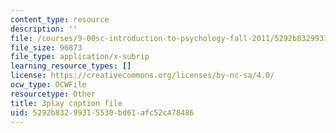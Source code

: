 ```yaml
---
content_type: resource
description: ''
file: /courses/9-00sc-introduction-to-psychology-fall-2011/5292b83299315530bd61afc52c478486_SjjGiqf96rI.vtt
file_size: 96873
file_type: application/x-subrip
learning_resource_types: []
license: https://creativecommons.org/licenses/by-nc-sa/4.0/
ocw_type: OCWFile
resourcetype: Other
title: 3play caption file
uid: 5292b832-9931-5530-bd61-afc52c478486
---
```

